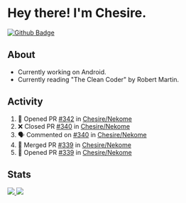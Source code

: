 # Hey there! I'm Chesire.

[![Github Badge](https://img.shields.io/badge/-Github-000?style=flat-square&logo=Github&logoColor=white&link=https://github.com/chesire)](https://github.com/chesire)

## About
<!-- Uses https://github.com/Chesire/natemoo-re -->
* Currently working on Android.
* Currently reading "The Clean Coder" by Robert Martin.
<!--
* Currently listening to: 
<a href="https://natemoo-re-iirbxe7wf.vercel.app/now-playing?open">
    <img src="https://natemoo-re-iirbxe7wf.vercel.app/now-playing" width="256" height="64" alt="Now Playing">
</a>  
-->

## Activity
<!-- Uses https://github.com/jamesgeorge007/github-activity-readme -->
<!--START_SECTION:activity-->
1. 💪 Opened PR [#342](https://github.com/Chesire/Nekome/pull/342) in [Chesire/Nekome](https://github.com/Chesire/Nekome)
2. ❌ Closed PR [#340](https://github.com/Chesire/Nekome/pull/340) in [Chesire/Nekome](https://github.com/Chesire/Nekome)
3. 🗣 Commented on [#340](https://github.com/Chesire/Nekome/issues/340) in [Chesire/Nekome](https://github.com/Chesire/Nekome)
4. 🎉 Merged PR [#339](https://github.com/Chesire/Nekome/pull/339) in [Chesire/Nekome](https://github.com/Chesire/Nekome)
5. 💪 Opened PR [#339](https://github.com/Chesire/Nekome/pull/339) in [Chesire/Nekome](https://github.com/Chesire/Nekome)
<!--END_SECTION:activity-->

## Stats
<a href="https://github-readme-stats.vercel.app/api/top-langs/?username=chesire&theme=tokyonight">
    <img src="https://github-readme-stats.vercel.app/api/top-langs/?username=chesire&layout=compact&theme=tokyonight" >
</a>
<a href="https://github-readme-stats.vercel.app/api?username=chesire&show_icons=true&theme=tokyonight">
    <img src="https://github-readme-stats.vercel.app/api?username=chesire&show_icons=true&theme=tokyonight" >
</a>  
